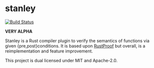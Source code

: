 # stanley

[![Build Status](https://travis-ci.org/neosilky/stanley.svg?branch=master)](https://travis-ci.org/neosilky/stanley)

**VERY ALPHA**

Stanley is a Rust compiler plugin to verify the semantics of functions via given {pre,post}conditions. It is based upon [RustProof](https://github.com/Rust-Proof/rustproof/) but overall, is a reimplementation and feature improvement.

This project is dual licensed under MIT and Apache-2.0.